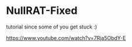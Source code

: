 # NullRAT-Fixed

tutorial since some of you get stuck :)


https://www.youtube.com/watch?v=7Rja5ObdY-E
